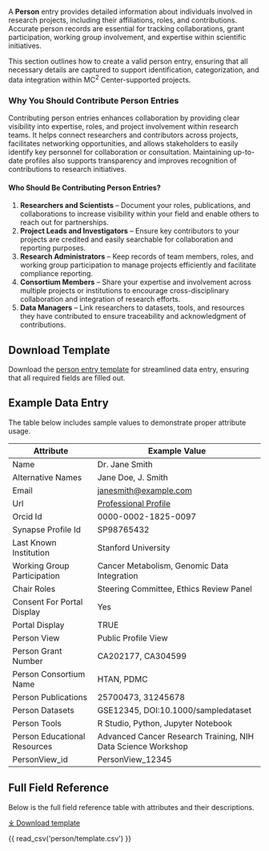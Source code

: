 A **Person** entry provides detailed information about individuals involved in research projects, including their affiliations, roles, and contributions. Accurate person records are essential for tracking collaborations, grant participation, working group involvement, and expertise within scientific initiatives.

This section outlines how to create a valid person entry, ensuring that all necessary details are captured to support identification, categorization, and data integration within  MC<sup>2</sup> Center-supported projects.

### **Why You Should Contribute Person Entries**
Contributing person entries enhances collaboration by providing clear visibility into expertise, roles, and project involvement within research teams. It helps connect researchers and contributors across projects, facilitates networking opportunities, and allows stakeholders to easily identify key personnel for collaboration or consultation. Maintaining up-to-date profiles also supports transparency and improves recognition of contributions to research initiatives.

#### **Who Should Be Contributing Person Entries?**
1. **Researchers and Scientists** – Document your roles, publications, and collaborations to increase visibility within your field and enable others to reach out for partnerships.  
2. **Project Leads and Investigators** – Ensure key contributors to your projects are credited and easily searchable for collaboration and reporting purposes.  
3. **Research Administrators** – Keep records of team members, roles, and working group participation to manage projects efficiently and facilitate compliance reporting.  
4. **Consortium Members** – Share your expertise and involvement across multiple projects or institutions to encourage cross-disciplinary collaboration and integration of research efforts.  
5. **Data Managers** – Link researchers to datasets, tools, and resources they have contributed to ensure traceability and acknowledgment of contributions.  

## Download Template
Download the [person entry template](https://github.com/mc2-center/data-models/raw/main/templates/PersonView.csv) for streamlined data entry, ensuring that all required fields are filled out.

## Example Data Entry
The table below includes sample values to demonstrate proper attribute usage.

| **Attribute**               | **Example Value**                                                                                     |
|-----------------------------|--------------------------------------------------------------------------------------------------------|
| Name                        | Dr. Jane Smith                                                                                        |
| Alternative Names           | Jane Doe, J. Smith                                                                                    |
| Email                       | janesmith@example.com                                                                                 |
| Url                         | [Professional Profile](https://www.example.com/janesmith)                                             |
| Orcid Id                    | 0000-0002-1825-0097                                                                                   |
| Synapse Profile Id          | SP98765432                                                                                            |
| Last Known Institution      | Stanford University                                                                                   |
| Working Group Participation | Cancer Metabolism, Genomic Data Integration                                                           |
| Chair Roles                 | Steering Committee, Ethics Review Panel                                                               |
| Consent For Portal Display  | Yes                                                                                                    |
| Portal Display              | TRUE                                                                                                   |
| Person View                 | Public Profile View                                                                                    |
| Person Grant Number         | CA202177, CA304599                                                                                     |
| Person Consortium Name      | HTAN, PDMC                                                                                            |
| Person Publications         | 25700473, 31245678                                                                                     |
| Person Datasets             | GSE12345, DOI:10.1000/sampledataset                                                                   |
| Person Tools                | R Studio, Python, Jupyter Notebook                                                                    |
| Person Educational Resources | Advanced Cancer Research Training, NIH Data Science Workshop                                           |
| PersonView_id               | PersonView_12345                                                                                       |

## Full Field Reference

Below is the full field reference table with attributes and their descriptions.

[⤓ Download template](https://github.com/mc2-center/data-models/raw/main/templates/PersonView.csv)

{{ read_csv('person/template.csv') }}